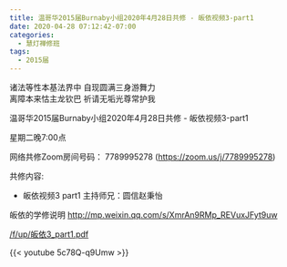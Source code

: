 ```yaml
---
title: 温哥华2015届Burnaby小组2020年4月28日共修 - 皈依视频3-part1
date: 2020-04-28 07:12:42-07:00
categories:
  - 慧灯禅修班
tags:
  - 2015届
---
```

诸法等性本基法界中 自现圆满三身游舞力  
离障本来怙主龙钦巴 祈请无垢光尊常护我  

温哥华2015届Burnaby小组2020年4月28日共修 - 皈依视频3-part1

星期二晚7:00点 

网络共修Zoom房间号码： 7789995278 (<https://zoom.us/j/7789995278>)

共修内容: 

* 皈依视频3 part1 主持师兄：圆信赵秉怡

皈依的学修说明 <http://mp.weixin.qq.com/s/XmrAn9RMp_REVuxJFyt9uw>  

[/f/up/皈依3_part1.pdf](/f/up/皈依3_part1.pdf)

{{< youtube 5c78Q-q9Umw >}}